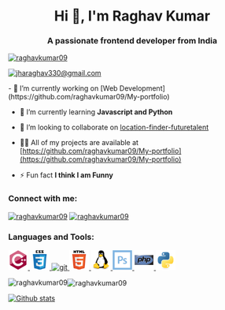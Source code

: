 <h1 align="center">Hi 👋, I'm Raghav Kumar</h1>
<h3 align="center">A passionate frontend developer from India</h3>
<p align="left"> <a href="https://twitter.com/raghavkumar09" target="blank"><img src="https://img.shields.io/twitter/follow/raghavkumar09?logo=twitter&style=for-the-badge" alt="raghavkumar09" /></a> </p>
<p align="left"> <a href="https://twitter.com/raghavkumar09" target="blank"><img ?logo=Gmail&style=for-the-badge" alt="jharaghav330@gmail.com" /></a> </p>
- 🔭 I’m currently working on [Web Development](https://github.com/raghavkumar09/My-portfolio)

- 🌱 I’m currently learning **Javascript and Python**

- 👯 I’m looking to collaborate on [location-finder-futuretalent](https://github.com/raghavkumar09/location-finder-futuretalent)

- 👨‍💻 All of my projects are available at [https://github.com/raghavkumar09/My-portfolio](https://github.com/raghavkumar09/My-portfolio)

- ⚡ Fun fact **I think I am Funny**

<h3 align="left">Connect with me:</h3>
<p align="left">
<a href="https://twitter.com/raghavkumar09" target="blank"><img align="center" src="https://raw.githubusercontent.com/rahuldkjain/github-profile-readme-generator/master/src/images/icons/Social/twitter.svg" alt="raghavkumar09" height="30" width="40" /></a>
<a href="https://linkedin.com/in/raghavkumar09" target="blank"><img align="center" src="https://raw.githubusercontent.com/rahuldkjain/github-profile-readme-generator/master/src/images/icons/Social/linked-in-alt.svg" alt="raghavkumar09" height="30" width="40" /></a>
</p>

<h3 align="left">Languages and Tools:</h3>
<p align="left"> <a href="https://www.w3schools.com/cpp/" target="_blank" rel="noreferrer"> <img src="https://raw.githubusercontent.com/devicons/devicon/master/icons/cplusplus/cplusplus-original.svg" alt="cplusplus" width="40" height="40"/> </a> <a href="https://www.w3schools.com/css/" target="_blank" rel="noreferrer"> <img src="https://raw.githubusercontent.com/devicons/devicon/master/icons/css3/css3-original-wordmark.svg" alt="css3" width="40" height="40"/> </a> <a href="https://git-scm.com/" target="_blank" rel="noreferrer"> <img src="https://www.vectorlogo.zone/logos/git-scm/git-scm-icon.svg" alt="git" width="40" height="40"/> </a> <a href="https://www.w3.org/html/" target="_blank" rel="noreferrer"> <img src="https://raw.githubusercontent.com/devicons/devicon/master/icons/html5/html5-original-wordmark.svg" alt="html5" width="40" height="40"/> </a> <a href="https://www.linux.org/" target="_blank" rel="noreferrer"> <img src="https://raw.githubusercontent.com/devicons/devicon/master/icons/linux/linux-original.svg" alt="linux" width="40" height="40"/> </a> <a href="https://www.photoshop.com/en" target="_blank" rel="noreferrer"> <img src="https://raw.githubusercontent.com/devicons/devicon/master/icons/photoshop/photoshop-line.svg" alt="photoshop" width="40" height="40"/> </a> <a href="https://www.php.net" target="_blank" rel="noreferrer"> <img src="https://raw.githubusercontent.com/devicons/devicon/master/icons/php/php-original.svg" alt="php" width="40" height="40"/> </a> <a href="https://www.python.org" target="_blank" rel="noreferrer"> <img src="https://raw.githubusercontent.com/devicons/devicon/master/icons/python/python-original.svg" alt="python" width="40" height="40"/> </a> </p>

<p><img align="left" src="https://github-readme-stats.vercel.app/api/top-langs?username=raghavkumar09&show_icons=true&locale=en&layout=compact" alt="raghavkumar09" /></p>


<p><img align="center" src="https://github-readme-streak-stats.herokuapp.com/?user=raghavkumar09&" alt="raghavkumar09" /></p>

[![Github stats](https://github-readme-stats.vercel.app/api?username=raghavkumar09&show_icons=true&include_all_commits=true&count_private=true&theme=react&bg_color=45,000428,004e92)](https://github.com/raghavkumar09?tab=repositories)
